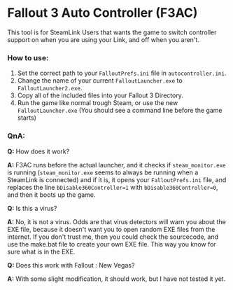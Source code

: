 # Fallout 3 Auto Controller (F3AC)

This tool is for SteamLink Users that wants the game to switch controller support on when you are using your Link, and off when you aren't.

### How to use:

1. Set the correct path to your `FalloutPrefs.ini` file in `autocontroller.ini`.
2. Change the name of your current `FalloutLauncher.exe` to `FalloutLauncher2.exe`.
3. Copy all of the included files into your Fallout 3 Directory.
4. Run the game like normal trough Steam, or use the new `FalloutLauncher.exe` (You should see a command line before the game starts)

### QnA:

__Q:__ How does it work?

__A:__ F3AC runs before the actual launcher, and it checks if `steam_monitor.exe` is running (`steam_monitor.exe` seems to always be running when a SteamLink is connected) and if it is, it opens your `FalloutPrefs.ini` file, and replaces the line `bDisable360Controller=1` with `bDisable360Controller=0`, and then it boots up the game.

__Q:__ Is this a virus?

__A:__ No, it is not a virus. Odds are that virus detectors will warn you about the EXE file, because it doesn't want you to open random EXE files from the internet. If you don't trust me, then you could check the sourcecode, and use the make.bat file to create your own EXE file. This way you know for sure what is in the EXE.

__Q:__ Does this work with Fallout : New Vegas?

__A:__ With some slight modification, it should work, but I have not tested it yet.